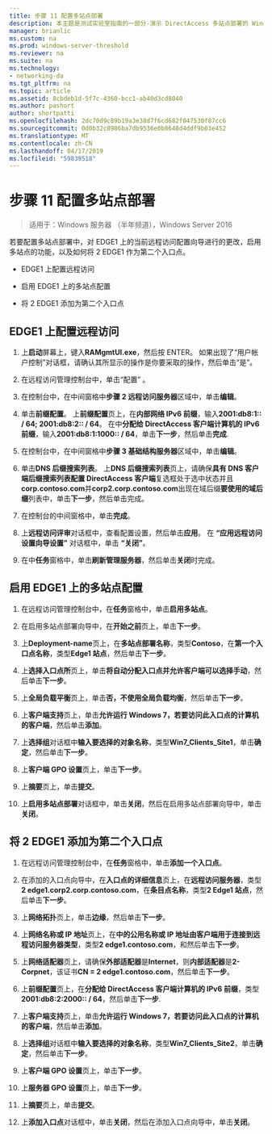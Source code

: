 ```yaml
---
title: 步骤 11 配置多站点部署
description: 本主题是测试实验室指南的一部分-演示 DirectAccess 多站点部署的 Windows Server 2016
manager: brianlic
ms.custom: na
ms.prod: windows-server-threshold
ms.reviewer: na
ms.suite: na
ms.technology:
- networking-da
ms.tgt_pltfrm: na
ms.topic: article
ms.assetid: 8cbdeb1d-5f7c-4360-bcc1-ab40d3cd8040
ms.author: pashort
author: shortpatti
ms.openlocfilehash: 2dc70d9c89b19a3e38d7f6cd682f047530f87cc6
ms.sourcegitcommit: 0d0b32c8986ba7db9536e0b8648d4ddf9b03e452
ms.translationtype: MT
ms.contentlocale: zh-CN
ms.lasthandoff: 04/17/2019
ms.locfileid: "59839518"
---
```

# <a name="step-11-configure-the-multisite-deployment"></a>步骤 11 配置多站点部署

>适用于：Windows 服务器 （半年频道），Windows Server 2016

若要配置多站点部署中，对 EDGE1 上的当前远程访问配置向导进行的更改，启用多站点的功能，以及如何将 2 EDGE1 作为第二个入口点。  
  
- EDGE1 上配置远程访问  
  
- 启用 EDGE1 上的多站点配置  
  
- 将 2 EDGE1 添加为第二个入口点  
  
## <a name="configDA"></a>EDGE1 上配置远程访问  
  
1.  上**启动**屏幕上，键入**RAMgmtUI.exe**，然后按 ENTER。 如果出现了“用户帐户控制”对话框，请确认其所显示的操作是你要采取的操作，然后单击“是”。  
  
2.  在远程访问管理控制台中，单击“配置” 。  
  
3.  在控制台中，在中间窗格中**步骤 2 远程访问服务器**区域中，单击**编辑**。  
  
4.  单击**前缀配置**。 上**前缀配置**页上，在**内部网络 IPv6 前缀**，输入**2001:db8:1:: / 64; 2001:db8:2:: / 64**。 在中**分配给 DirectAccess 客户端计算机的 IPv6 前缀**，输入**2001:db8:1:1000:: / 64**，单击**下一步**，然后单击**完成**.  
  
5.  在控制台中，在中间窗格中**步骤 3 基础结构服务器**区域中，单击**编辑**。  
  
6.  单击**DNS 后缀搜索列表**。 上**DNS 后缀搜索列表**页上，请确保**具有 DNS 客户端后缀搜索列表配置 DirectAccess 客户端**复选框处于选中状态并且**corp.contoso.com**并**corp2.corp.contoso.com**出现在域后缀**要使用的域后缀**列表中，单击**下一步**，然后单击完成。  
  
7.  在控制台的中间窗格中，单击**完成**。  
  
8.  上**远程访问评审**对话框中，查看配置设置，然后单击**应用**。 在 **“应用远程访问设置向导设置”** 对话框中，单击 **“关闭”**。  
  
9. 在中**任务**窗格中，单击**刷新管理服务器**，然后单击**关闭**时完成。  
  
## <a name="EnabledMultisite"></a>启用 EDGE1 上的多站点配置  
  
1.  在远程访问管理控制台中，在**任务**窗格中，单击**启用多站点**。  
  
2.  在启用多站点部署向导中，在**开始之前**页上，单击**下一步**。  
  
3.  上**Deployment-name**页上，在**多站点部署名称**，类型**Contoso**，在**第一个入口点名称**，类型**Edge1 站点**，然后单击**下一步**。  
  
4.  上**选择入口点所**页上，单击**将自动分配入口点并允许客户端可以选择手动**，然后单击**下一步**。  
  
5.  上**全局负载平衡**页上，单击**否，不使用全局负载均衡**，然后单击**下一步**。  
  
6.  上**客户端支持**页上，单击**允许运行 Windows 7，若要访问此入口点的计算机的客户端**，然后单击**添加**。  
  
7.  上**选择组**对话框中**输入要选择的对象名称**，类型**Win7_Clients_Site1**，单击**确定**，然后单击**下一步**。  
  
8.  上**客户端 GPO 设置**页上，单击**下一步**。  
  
9. 上**摘要**页上，单击**提交**。  
  
10. 上**启用多站点部署**对话框中，单击**关闭**，然后在启用多站点部署向导中，单击**关闭**。  
  
## <a name="AddEP"></a>将 2 EDGE1 添加为第二个入口点  
  
1.  在远程访问管理控制台中，在**任务**窗格中，单击**添加一个入口点**。  
  
2.  在添加的入口点向导中，在**入口点的详细信息**页上，在**远程访问服务器**，类型**2 edge1.corp2.corp.contoso.com**，在**条目点名称**，类型**2 Edge1 站点**，然后单击**下一步**。  
  
3.  上**网络拓扑**页上，单击**边缘**，然后单击**下一步**。  
  
4.  上**网络名称或 IP 地址**页上，在**中的公用名称或 IP 地址由客户端用于连接到远程访问服务器类型**，类型**2 edge1.contoso.com**，和然后单击**下一步**。  
  
5.  上**网络适配器**页上，请确保**外部适配器**是**Internet**，则**内部适配器**是**2-Corpnet**，该证书**CN = 2 edge1.contoso.com**，然后单击**下一步**。  
  
6.  上**前缀配置**页上，在**分配给 DirectAccess 客户端计算机的 IPv6 前缀**，类型**2001:db8:2:2000:: / 64**，然后单击**下一步**.  
  
7.  上**客户端支持**页上，单击**允许运行 Windows 7，若要访问此入口点的计算机的客户端**，然后单击**添加**。  
  
8.  上**选择组**对话框中**输入要选择的对象名称**，类型**Win7_Clients_Site2**，单击**确定**，然后单击**下一步**。  
  
9. 上**客户端 GPO 设置**页上，单击**下一步**。  
  
10. 上**服务器 GPO 设置**页上，单击**下一步**。  
  
11. 上**摘要**页上，单击**提交**。  
  
12. 上**添加入口点**对话框中，单击**关闭**，然后在添加入口点向导中，单击**关闭**。  
  


